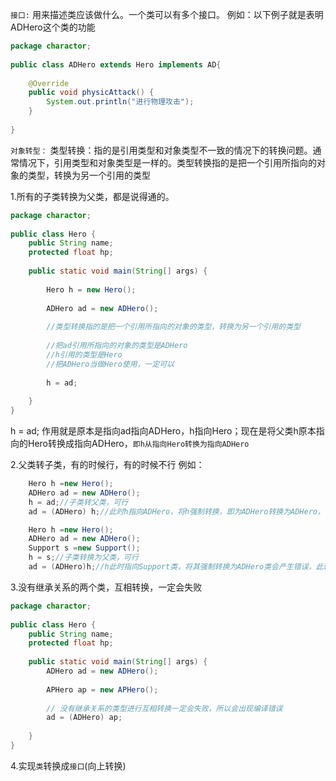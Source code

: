 `接口:` 用来描述类应该做什么。一个类可以有多个接口。
例如：以下例子就是表明ADHero这个类的功能

```Java
package charactor;
 
public class ADHero extends Hero implements AD{
 
    @Override
    public void physicAttack() {
        System.out.println("进行物理攻击");
    }
 
}
```

`对象转型：`
类型转换：指的是引用类型和对象类型不一致的情况下的转换问题。通常情况下，引用类型和对象类型是一样的。类型转换指的是把一个引用所指向的对象的类型，转换为另一个引用的类型

1.所有的子类转换为父类，都是说得通的。

```Java
package charactor;
 
public class Hero {
    public String name;
    protected float hp;
     
    public static void main(String[] args) {
         
        Hero h = new Hero();
         
        ADHero ad = new ADHero();
         
        //类型转换指的是把一个引用所指向的对象的类型，转换为另一个引用的类型
         
        //把ad引用所指向的对象的类型是ADHero
        //h引用的类型是Hero
        //把ADHero当做Hero使用，一定可以
         
        h = ad;
         
    }
}
```
h = ad; 作用就是原本是指向ad指向ADHero，h指向Hero；现在是将父类h原本指向的Hero转换成指向ADHero，`即h从指向Hero转换为指向ADHero`

2.父类转子类，有的时候行，有的时候不行
例如：
```Java
	Hero h =new Hero();
	ADHero ad = new ADHero();
	h = ad;//子类转父类，可行
	ad = (ADHero) h;//此时h指向ADHero，将h强制转换，即为ADHero转换为ADHero，可行
```

```Java
	Hero h =new Hero();
	ADHero ad = new ADHero();
	Support s =new Support();
	h = s;//子类转换为父类，可行
	ad = (ADHero)h;//h此时指向Support类，将其强制转换为ADHero类会产生错误，此转换不可行
```

3.没有继承关系的两个类，互相转换，一定会失败
```Java
package charactor;
 
public class Hero {
    public String name;
    protected float hp;
 
    public static void main(String[] args) {
        ADHero ad = new ADHero();
 
        APHero ap = new APHero();
 
        // 没有继承关系的类型进行互相转换一定会失败，所以会出现编译错误
        ad = (ADHero) ap;
 
    }
}
```
4.实现`类`转换成`接口`(向上转换)


